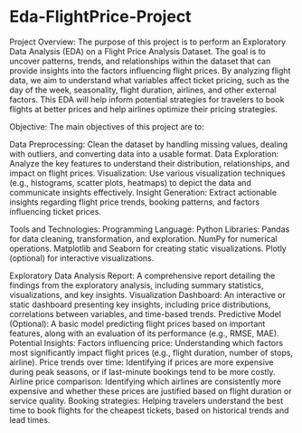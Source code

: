 # Eda-FlightPrice-Project

Project Overview:
The purpose of this project is to perform an Exploratory Data Analysis (EDA) on a Flight Price Analysis Dataset. The goal is to uncover patterns, trends, and relationships within the dataset that can provide insights into the factors influencing flight prices. By analyzing flight data, we aim to understand what variables affect ticket pricing, such as the day of the week, seasonality, flight duration, airlines, and other external factors. This EDA will help inform potential strategies for travelers to book flights at better prices and help airlines optimize their pricing strategies.

Objective:
The main objectives of this project are to:

Data Preprocessing: Clean the dataset by handling missing values, dealing with outliers, and converting data into a usable format.
Data Exploration: Analyze the key features to understand their distribution, relationships, and impact on flight prices.
Visualization: Use various visualization techniques (e.g., histograms, scatter plots, heatmaps) to depict the data and communicate insights effectively.
Insight Generation: Extract actionable insights regarding flight price trends, booking patterns, and factors influencing ticket prices.

Tools and Technologies:
Programming Language: Python
Libraries:
Pandas for data cleaning, transformation, and exploration.
NumPy for numerical operations.
Matplotlib and Seaborn for creating static visualizations.
Plotly (optional) for interactive visualizations.


Exploratory Data Analysis Report: A comprehensive report detailing the findings from the exploratory analysis, including summary statistics, visualizations, and key insights.
Visualization Dashboard: An interactive or static dashboard presenting key insights, including price distributions, correlations between variables, and time-based trends.
Predictive Model (Optional): A basic model predicting flight prices based on important features, along with an evaluation of its performance (e.g., RMSE, MAE).
Potential Insights:
Factors influencing price: Understanding which factors most significantly impact flight prices (e.g., flight duration, number of stops, airline).
Price trends over time: Identifying if prices are more expensive during peak seasons, or if last-minute bookings tend to be more costly.
Airline price comparison: Identifying which airlines are consistently more expensive and whether these prices are justified based on flight duration or service quality.
Booking strategies: Helping travelers understand the best time to book flights for the cheapest tickets, based on historical trends and lead times.
